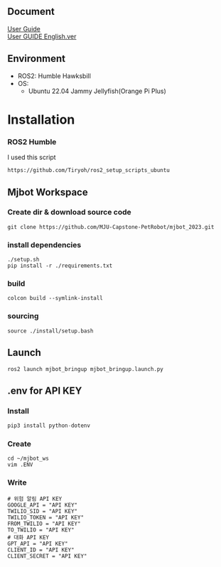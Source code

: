 ## Document
[User Guide](User_Guide.md)  
[User GUIDE English.ver](User_Guide_en.md)

## Environment

- ROS2: Humble Hawksbill
- OS:
    - Ubuntu 22.04 Jammy Jellyfish(Orange Pi Plus)

# Installation
### ROS2 Humble

I used this script

```shell
https://github.com/Tiryoh/ros2_setup_scripts_ubuntu
```

## Mjbot Workspace

### Create dir & download source code
```shell
git clone https://github.com/MJU-Capstone-PetRobot/mjbot_2023.git
```


### install dependencies

```shell
./setup.sh
pip install -r ./requirements.txt
```

### build
```shell
colcon build --symlink-install
```

### sourcing

```shell
source ./install/setup.bash
```


## Launch

```shell
ros2 launch mjbot_bringup mjbot_bringup.launch.py
```

## .env for API KEY

### Install 

```python
pip3 install python-dotenv
```

### Create
```shell
cd ~/mjbot_ws
vim .ENV
```

### Write

```shell
# 위험 알림 API KEY
GOOGLE_API = "API KEY"
TWILIO_SID = "API KEY"
TWILIO_TOKEN = "API KEY"
FROM_TWILIO = "API KEY"
TO_TWILIO = "API KEY"
# 대화 API KEY
GPT_API = "API KEY"
CLIENT_ID = "API KEY"
CLIENT_SECRET = "API KEY"
```
